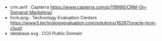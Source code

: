 - crm.avif : Capterra https://www.capterra.com/p/119990/CRM-On-Demand-Marketing/
- hcm.png : Technology Evaluation Centers https://www3.technologyevaluation.com/solutions/16267/oracle-hcm-cloud
- database.svg : CC0 Public Domain
